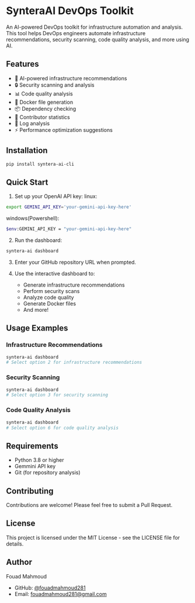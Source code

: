 # SynteraAI DevOps Toolkit

An AI-powered DevOps toolkit for infrastructure automation and analysis. This tool helps DevOps engineers automate infrastructure recommendations, security scanning, code quality analysis, and more using AI.

## Features

- 🤖 AI-powered infrastructure recommendations
- 🔒 Security scanning and analysis
- 📊 Code quality analysis
- 🐳 Docker file generation
- 📦 Dependency checking
- 👥 Contributor statistics
- 📝 Log analysis
- ⚡ Performance optimization suggestions

## Installation

```bash
pip install syntera-ai-cli
```

## Quick Start

1. Set up your OpenAI API key:
linux:
```bash
export GEMINI_API_KEY='your-gemini-api-key-here'
```
windows(Powershell):
```bash
$env:GEMINI_API_KEY = "your-gemini-api-key-here"

```

2. Run the dashboard:
```bash
syntera-ai dashboard
```

3. Enter your GitHub repository URL when prompted.

4. Use the interactive dashboard to:
   - Generate infrastructure recommendations
   - Perform security scans
   - Analyze code quality
   - Generate Docker files
   - And more!

## Usage Examples

### Infrastructure Recommendations
```bash
syntera-ai dashboard
# Select option 2 for infrastructure recommendations
```

### Security Scanning
```bash
syntera-ai dashboard
# Select option 3 for security scanning
```

### Code Quality Analysis
```bash
syntera-ai dashboard
# Select option 6 for code quality analysis
```

## Requirements

- Python 3.8 or higher
- Gemmini API key
- Git (for repository analysis)

## Contributing

Contributions are welcome! Please feel free to submit a Pull Request.

## License

This project is licensed under the MIT License - see the LICENSE file for details.

## Author

Fouad Mahmoud
- GitHub: [@fouadmahmoud281](https://github.com/fouadmahmoud281)
- Email: fouadmahmoud281@gmail.com 